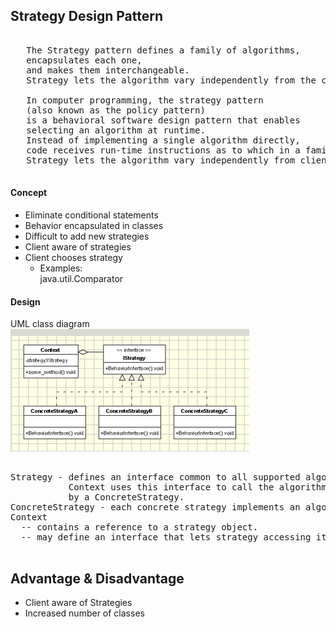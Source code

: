 ## Strategy Design Pattern
<pre>

   The Strategy pattern defines a family of algorithms, 
   encapsulates each one, 
   and makes them interchangeable. 
   Strategy lets the algorithm vary independently from the clients that use it

   In computer programming, the strategy pattern 
   (also known as the policy pattern) 
   is a behavioral software design pattern that enables 
   selecting an algorithm at runtime. 
   Instead of implementing a single algorithm directly, 
   code receives run-time instructions as to which in a family of algorithms to use.
   Strategy lets the algorithm vary independently from clients that use it.

</pre>
#### Concept
* Eliminate conditional statements
* Behavior encapsulated in classes
* Difficult to add new strategies
* Client aware of strategies
* Client chooses strategy
  * Examples:<br>
    java.util.Comparator

#### Design

UML class diagram
![](images/strategy_uml.png)
<pre>

Strategy - defines an interface common to all supported algorithms. 
           Context uses this interface to call the algorithm defined 
           by a ConcreteStrategy.
ConcreteStrategy - each concrete strategy implements an algorithm.
Context
  -- contains a reference to a strategy object.
  -- may define an interface that lets strategy accessing its data.

</pre>

## Advantage & Disadvantage

* Client aware of Strategies
* Increased number of classes